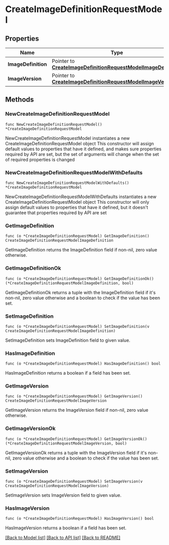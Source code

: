 # CreateImageDefinitionRequestModel

## Properties

Name | Type | Description | Notes
------------ | ------------- | ------------- | -------------
**ImageDefinition** | Pointer to [**CreateImageDefinitionRequestModelImageDefinition**](CreateImageDefinitionRequestModelImageDefinition.md) |  | [optional] 
**ImageVersion** | Pointer to [**CreateImageDefinitionRequestModelImageVersion**](CreateImageDefinitionRequestModelImageVersion.md) |  | [optional] 

## Methods

### NewCreateImageDefinitionRequestModel

`func NewCreateImageDefinitionRequestModel() *CreateImageDefinitionRequestModel`

NewCreateImageDefinitionRequestModel instantiates a new CreateImageDefinitionRequestModel object
This constructor will assign default values to properties that have it defined,
and makes sure properties required by API are set, but the set of arguments
will change when the set of required properties is changed

### NewCreateImageDefinitionRequestModelWithDefaults

`func NewCreateImageDefinitionRequestModelWithDefaults() *CreateImageDefinitionRequestModel`

NewCreateImageDefinitionRequestModelWithDefaults instantiates a new CreateImageDefinitionRequestModel object
This constructor will only assign default values to properties that have it defined,
but it doesn't guarantee that properties required by API are set

### GetImageDefinition

`func (o *CreateImageDefinitionRequestModel) GetImageDefinition() CreateImageDefinitionRequestModelImageDefinition`

GetImageDefinition returns the ImageDefinition field if non-nil, zero value otherwise.

### GetImageDefinitionOk

`func (o *CreateImageDefinitionRequestModel) GetImageDefinitionOk() (*CreateImageDefinitionRequestModelImageDefinition, bool)`

GetImageDefinitionOk returns a tuple with the ImageDefinition field if it's non-nil, zero value otherwise
and a boolean to check if the value has been set.

### SetImageDefinition

`func (o *CreateImageDefinitionRequestModel) SetImageDefinition(v CreateImageDefinitionRequestModelImageDefinition)`

SetImageDefinition sets ImageDefinition field to given value.

### HasImageDefinition

`func (o *CreateImageDefinitionRequestModel) HasImageDefinition() bool`

HasImageDefinition returns a boolean if a field has been set.

### GetImageVersion

`func (o *CreateImageDefinitionRequestModel) GetImageVersion() CreateImageDefinitionRequestModelImageVersion`

GetImageVersion returns the ImageVersion field if non-nil, zero value otherwise.

### GetImageVersionOk

`func (o *CreateImageDefinitionRequestModel) GetImageVersionOk() (*CreateImageDefinitionRequestModelImageVersion, bool)`

GetImageVersionOk returns a tuple with the ImageVersion field if it's non-nil, zero value otherwise
and a boolean to check if the value has been set.

### SetImageVersion

`func (o *CreateImageDefinitionRequestModel) SetImageVersion(v CreateImageDefinitionRequestModelImageVersion)`

SetImageVersion sets ImageVersion field to given value.

### HasImageVersion

`func (o *CreateImageDefinitionRequestModel) HasImageVersion() bool`

HasImageVersion returns a boolean if a field has been set.


[[Back to Model list]](../README.md#documentation-for-models) [[Back to API list]](../README.md#documentation-for-api-endpoints) [[Back to README]](../README.md)



